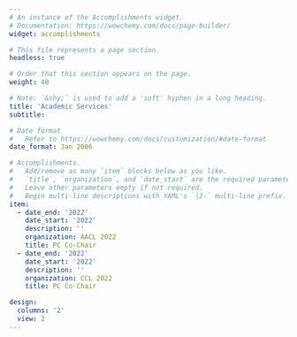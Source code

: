 ```yaml
---
# An instance of the Accomplishments widget.
# Documentation: https://wowchemy.com/docs/page-builder/
widget: accomplishments

# This file represents a page section.
headless: true

# Order that this section appears on the page.
weight: 40

# Note: `&shy;` is used to add a 'soft' hyphen in a long heading.
title: 'Academic Services'
subtitle:

# Date format
#   Refer to https://wowchemy.com/docs/customization/#date-format
date_format: Jan 2006

# Accomplishments.
#   Add/remove as many `item` blocks below as you like.
#   `title`, `organization`, and `date_start` are the required parameters.
#   Leave other parameters empty if not required.
#   Begin multi-line descriptions with YAML's `|2-` multi-line prefix.
item:
  - date_end: '2022'
    date_start: '2022'
    description: ''
    organization: AACL 2022
    title: PC Co-Chair
  - date_end: '2022'
    date_start: '2022'
    description: ''
    organization: CCL 2022
    title: PC Co-Chair

design:
  columns: '2'
  view: 2
---
```

